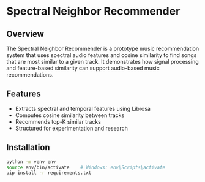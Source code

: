 # Spectral Neighbor Recommender

## Overview
The Spectral Neighbor Recommender is a prototype music recommendation system that uses spectral audio features and cosine similarity to find songs that are most similar to a given track. It demonstrates how signal processing and feature-based similarity can support audio-based music recommendations.

## Features
- Extracts spectral and temporal features using Librosa
- Computes cosine similarity between tracks
- Recommends top-K similar tracks
- Structured for experimentation and research

## Installation
```bash
python -m venv env
source env/bin/activate    # Windows: env\Scripts\activate
pip install -r requirements.txt
